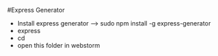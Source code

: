 #Express Generator
 - Install express generator --> sudo npm install -g express-generator
 - express <project name>
 - cd <project name>
 - open this folder in webstorm